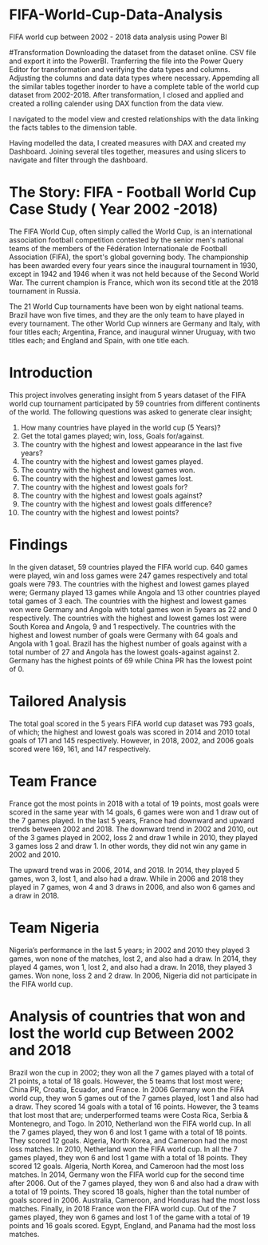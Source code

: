 # FIFA-World-Cup-Data-Analysis
FIFA world cup between 2002 - 2018 data analysis using Power BI 

 #Transformation
Downloading the dataset from the dataset online. CSV file and export it into the PowerBI.
Tranferring the file into the Power Query Editor for transformation and verifying the data types and columns. Adjusting the columns and data data types where necessary. Appemding all the similar tables together inorder to have a complete table of the world cup dataset from 2002-2018.
After transformation, I closed and applied and created a rolling calender using DAX function from the data view.

I navigated to the model view and crested relationships with the data linking the facts tables to the dimension table. 

Having modelled the data, I created measures with DAX and created my Dashboard. Joining several tiles together, measures and using slicers to navigate and filter through the dashboard.

# The Story: FIFA - Football World Cup Case Study ( Year 2002 -2018)

The FIFA World Cup, often simply called the World Cup, is an
international association football competition contested by the
senior men's national teams of the members of the Fédération
Internationale de Football Association (FIFA), the sport's global
governing body. The championship has been awarded every four
years since the inaugural tournament in 1930, except in 1942 and
1946 when it was not held because of the Second World War. The
current champion is France, which won its second title at the 2018
tournament in Russia.

The 21 World Cup tournaments have been won by eight national
teams. Brazil have won five times, and they are the only team to have
played in every tournament. The other World Cup winners are
Germany and Italy, with four titles each; Argentina, France, and
inaugural winner Uruguay, with two titles each; and England and
Spain, with one title each.

# Introduction

This project involves generating insight from 5 years dataset of the FIFA world cup tournament
participated by 59 countries from different continents of the world.
The following questions was asked to generate clear insight;
1. How many countries have played in the world cup (5 Years)?
2. Get the total games played; win, loss, Goals for/against.
3. The country with the highest and lowest appearance in the last five years?
4. The country with the highest and lowest games played.
5. The country with the highest and lowest games won.
6. The country with the highest and lowest games lost.
7. The country with the highest and lowest goals for?
8. The country with the highest and lowest goals against?
9. The country with the highest and lowest goals difference?
10. The country with the highest and lowest points?

# Findings

In the given dataset, 59 countries played the FIFA world cup. 640 games were played, win and loss
games were 247 games respectively and total goals were 793.
The countries with the highest and lowest games played were; Germany played 13 games while
Angola and 13 other countries played total games of 3 each.
The countries with the highest and lowest games won were Germany and Angola with total games
won in 5years as 22 and 0 respectively.
The countries with the highest and lowest games lost were South Korea and Angola, 9 and 1
respectively.
The countries with the highest and lowest number of goals were Germany with 64 goals and Angola
with 1 goal.
Brazil has the highest number of goals against with a total number of 27 and Angola has the lowest
goals-against against 2.
Germany has the highest points of 69 while China PR has the lowest point of 0.

# Tailored Analysis

The total goal scored in the 5 years FIFA world cup dataset was 793 goals, of which; the highest and
lowest goals was scored in 2014 and 2010 total goals of 171 and 145 respectively.
However, in 2018, 2002, and 2006 goals scored were 169, 161, and 147 respectively.

# Team France 

France got the most points in 2018 with a total of 19 points, most goals were scored in the same year
with 14 goals, 6 games were won and 1 draw out of the 7 games played.
In the last 5 years, France had downward and upward trends between 2002 and 2018.
The downward trend in 2002 and 2010, out of the 3 games played in 2002, loss 2 and draw 1 while in
2010, they played 3 games loss 2 and draw 1. In other words, they did not win any game in 2002 and
2010.

The upward trend was in 2006, 2014, and 2018. In 2014, they played 5 games, won 3, lost 1, and also
had a draw. While in 2006 and 2018 they played in 7 games, won 4 and 3 draws in 2006, and also
won 6 games and a draw in 2018.

# Team Nigeria

Nigeria’s performance in the last 5 years; in 2002 and 2010 they played 3 games, won none of the
matches, lost 2, and also had a draw.
In 2014, they played 4 games, won 1, lost 2, and also had a draw.
In 2018, they played 3 games. Won none, loss 2 and 2 draw.
In 2006, Nigeria did not participate in the FIFA world cup.

# Analysis of countries that won and lost the world cup Between 2002 and 2018

Brazil won the cup in 2002; they won all the 7 games played with a total of 21 points, a total of 18
goals. However, the 5 teams that lost most were; China PR, Croatia, Ecuador, and France.
In 2006 Germany won the FIFA world cup, they won 5 games out of the 7 games played, lost 1 and
also had a draw. They scored 14 goals with a total of 16 points. However, the 3 teams that lost most
that are; underperformed teams were Costa Rica, Serbia & Montenegro, and Togo.
In 2010, Netherland won the FIFA world cup. In all the 7 games played, they won 6 and lost 1 game
with a total of 18 points. They scored 12 goals. Algeria, North Korea, and Cameroon had the most
loss matches.
In 2010, Netherland won the FIFA world cup. In all the 7 games played, they won 6 and lost 1 game
with a total of 18 points. They scored 12 goals. Algeria, North Korea, and Cameroon had the most
loss matches.
In 2014, Germany won the FIFA world cup for the second time after 2006. Out of the 7 games
played, they won 6 and also had a draw with a total of 19 points. They scored 18 goals, higher than
the total number of goals scored in 2006. Australia, Cameroon, and Honduras had the most loss
matches.
Finally, in 2018 France won the FIFA world cup. Out of the 7 games played, they won 6 games and
lost 1 of the game with a total of 19 points and 16 goals scored. Egypt, England, and Panama had the
most loss matches.
